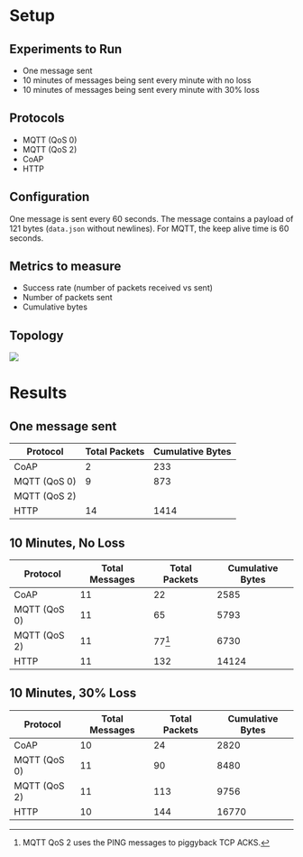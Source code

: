 # Setup

## Experiments to Run
- One message sent
- 10 minutes of messages being sent every minute with no loss
- 10 minutes of messages being sent every minute with 30% loss

## Protocols
- MQTT (QoS 0)
- MQTT (QoS 2)
- CoAP
- HTTP

## Configuration
One message is sent every 60 seconds. The message contains a payload of 121 bytes (`data.json` without newlines). For MQTT, the keep alive time is 60 seconds.

## Metrics to measure
- Success rate (number of packets received vs sent)
- Number of packets sent
- Cumulative bytes

## Topology

![](https://docs.google.com/drawings/d/1xVOIl3BIuMeQ5QgydhWK08T0ZDoUSoQXhWUuikdbUfE/pub?w=409&amp;h=193)

# Results

## One message sent

| Protocol            | Total Packets | Cumulative Bytes |
|---------------------|---------------|------------------|
| CoAP                |             2 |              233 |
| MQTT (QoS 0)        |             9 |              873 |
| MQTT (QoS 2)        |               |                  |
| HTTP                |            14 |             1414 |


## 10 Minutes, No Loss

| Protocol              | Total Messages | Total Packets | Cumulative Bytes |
|-----------------------|----------------|---------------|------------------|
| CoAP                  |             11 |            22 |             2585 |
| MQTT (QoS 0)          |             11 |            65 |             5793 |
| MQTT (QoS 2)          |             11 |        77[^1] |             6730 |
| HTTP                  |             11 |           132 |            14124 |

[^1]: MQTT QoS 2 uses the PING messages to piggyback TCP ACKS.


## 10 Minutes, 30% Loss

| Protocol              | Total Messages | Total Packets | Cumulative Bytes |
|-----------------------|----------------|---------------|------------------|
| CoAP                  |             10 |            24 |             2820 |
| MQTT (QoS 0)          |             11 |            90 |             8480 |
| MQTT (QoS 2)          |             11 |           113 |             9756 |
| HTTP                  |             10 |           144 |            16770 |
